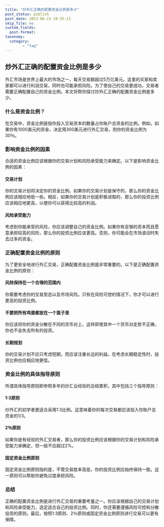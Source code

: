 ```yaml
---
title: "炒外汇正确的配置资金比例是多少"
post_status: publish
post_date: 2023-06-23 18:35:13
skip_file: no
custom_fields: 
  post-format: 
taxonomy:
  category:
        - "faq"
---
```


## 炒外汇正确的配置资金比例是多少

外汇市场是世界上最大的市场之一，每天交易额超过5万亿美元。这里的买家和卖家都可以进行利润交易，同时也可能承担风险。为了使自己的交易更成功，交易者需要正确配置自己的资金比例。本文将帮你探讨炒外汇正确的配置资金比例是多少。

### 什么是资金比例？

在交易中，资金比例是指你投入交易资本的数量占你账户总资金的比例。例如，如果你有1000美元的资金，决定用300美元进行外汇交易，则你的资金比例为30％。

### 影响资金比例的因素

合适的资金比例应该根据你的交易计划和风险承受能力来确定。以下是影响资金比例的因素：

#### 交易计划

你的交易计划将决定你的资金比例。如果你的交易计划是保守的，那么你的资金比例应该相应地低一些。相反，如果你的交易计划是积极进取的，那么你的投资比例应该相应地更高，以便你可以获得比较高的利润。

#### 风险承受能力

考虑到你能承受的风险，你应该调整自己的资金比例。如果你有足够的资本而且愿意承担较高的风险，那么你的投资比例应该更高。否则，你可能会在市场波动时失去过多的资金。

### 正确配置资金比例的原则

为了更安全地进行外汇交易，正确配置资金比例是非常重要的。以下是正确配置资金比例的原则：

#### 风险保持在一个合理的范围内

你需要考虑你的交易型态以及市场风险。只有在风险可控的情况下，你才可以进行更高的投资比例。

#### 不要把所有鸡蛋都放在一个篮子里

你应该将你的资金分散在不同的货币对上，这样即使其中一个货币对走势不正确，你也不会失去所有的投资。

#### 长期规划

你的交易计划不应只考虑短期，而应该注重长远的利益。在考虑长期稳定性时，投资比例也应相应地更低。

### 资金比例的具体指导原则

所谓具体指导原则即参照多年的炒汇业经验的总结累积，其中包括三个指导原则：

#### 1:3原则

炒外汇的初学者更适合采用1:3比例。这意味着你的每次交易都应该投入你账户总资金的1/3。

#### 2％原则

如果你是有经验的外汇交易者，那么你的投资比例应该根据你的交易计划和风险承受能力来确定，但一般不应超过2%。

#### 固定资金比例原则

固定资金比例原则指的是，不管交易胜率高低，你的投资比例应始终保持一致。这一原则可以帮助你避免过度承担风险。

### 总结

正确的配置资金比例是进行外汇交易的重要考量之一。你应该根据自己的交易计划和风险承受能力，选定适合自己的投资比例。同时，你还需要遵循风险可控和分散投资的原则。最后，按照1:3原则、2％原则或固定资金比例原则进行交易可以更有保障。
